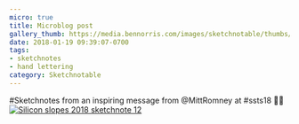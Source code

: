 ```yaml
---
micro: true
title: Microblog post
gallery_thumb: https://media.bennorris.com/images/sketchnotable/thumbs/silicon-slopes-2018-sketchnote-12.jpg
date: 2018-01-19 09:39:07-0700
tags:
- sketchnotes
- hand lettering
category: Sketchnotable
---
```


#Sketchnotes from an inspiring message from @MittRomney at #ssts18 ✍🏼 [![Silicon slopes 2018 sketchnote 12](https://media.bennorris.com/images/sketchnotable/silicon-slopes-2018/silicon-slopes-2018-sketchnote-12.jpg)](https://media.bennorris.com/images/sketchnotable/silicon-slopes-2018/silicon-slopes-2018-sketchnote-12.jpg)